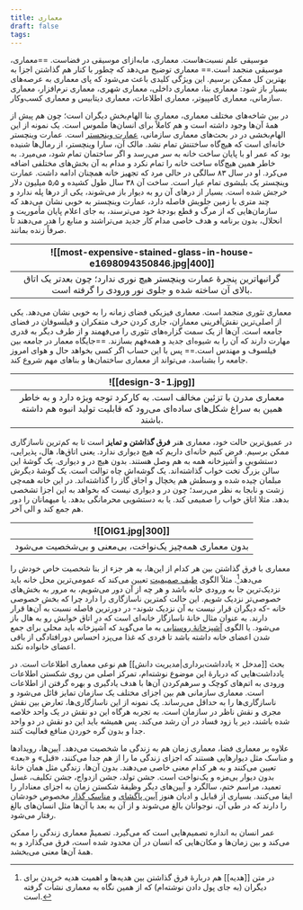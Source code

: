 ```yaml
---
title: معماری
draft: false
tags:
---
```

موسیقی علم نسبت‌هاست. معماری، مابه‌ازای موسیقی در فضاست. ==معماری، موسیقی منجمد است.== معماری توضیح می‌دهد که چطور با کنار هم گذاشتن اجزا به بهترین کل ممکن برسیم. این ویژگی کلیدی باعث می‌شود که پای معماری به عرصه‌های بسیار باز شود: معماری بنا، معماری داخلی، معماری شهری، معماری نرم‌افزار، معماری سازمانی، معماری کامپیوتر، معماری اطلاعات، معماری دیتابیس و معماری کسب‌وکار.

در بین شاخه‌های مختلف معماری، معماری بنا الهام‌بخش دیگران است؛ چون هم پیش از همهٔ آن‌ها وجود داشته است و هم کاملاً برای انسان‌ها ملموس است. یک نمونه از این الهام‌بخشی در  در بحث‌های معماری سازمانی، [عمارت وینچستر](https://fa.wikipedia.org/wiki/%D8%B9%D9%85%D8%A7%D8%B1%D8%AA_%D9%88%DB%8C%D9%86%DA%86%D8%B3%D8%AA%D8%B1) است. عمارت وینچستر خانه‌ای است که هیچ‌گاه ساختنش تمام نشد. مالک آن، سارا وینچستر، از رمال‌ها شنیده بود که عمر او با پایان ساخت خانه به سر می‌رسد و اگر ساختمان تمام شود، می‌میرد. به خاطر همین هیچ‌گاه ساخت خانه را تمام نکرد و مدام به آن بخش‌های مختلفی اضافه می‌کرد. او در سال ۸۳ سالگی در حالی مرد که تجهیز خانه همچنان ادامه داشت. عمارت وینچستر یک بلبشوی تمام عیار است. ساخت آن ۳۸ سال طول کشیده و ۵٫۵ میلیون دلار خرجش شده است. بسیار از درهای آن رو به دیوار باز می‌شوند، یکی از درها پله ندارد و چند متری با زمین جلویش فاصله دارد،  عمارت وینچستر به خوبی نشان می‌دهد که سازمان‌هایی که از مرگ و قطع بودجهٔ خود می‌ترسند، به جای اعلام پایان مأموریت و انحلال، بدون برنامه و هدف خاصی مدام کار جدید می‌تراشند و منابع را هدر می‌دهند تا صرفاً زنده بمانند.

| ![[most-expensive-stained-glass-in-house-e1698094350846.jpg\|400]]                                                                    |
| ------------------------------------------------------------------------------------------------------------------------------------- |
| <center>گرانبهاترین پنجرهٔ عمارت وینچستر هیچ نوری ندارد؛ چون بعدتر یک اتاق بالای آن ساخته شده و جلوی نور ورودی را گرفته است.</center> |

 معماری تئوری منجمد است. معماری فیزیکی فضای زمانه را به خوبی نشان می‌دهد. یکی از اصلی‌ترین نقش‌آفرینی معماران، جاری کردن حرف متفکران و فیلسوفان در فضای جامعه است. آن‌ها از یک سمت گزاره‌های تئوری را می‌فهمند و از طرف دیگر به قدری مهارت دارند که آن را به شیوه‌ای جدید و همه‌فهم بسازند. ==جایگاه معمار در جامعه بین فیلسوف و مهندس است.== پس با این حساب اگر کسی بخواهد حال و هوای امروز جامعه را بشناسد، می‌تواند از معماری ساختمان‌ها و بناهای مهم شروع کند.

| ![[design-3-1.jpg]]                                                                                                                                           |
| ------------------------------------------------------------------------------------------------------------------------------------------------------------- |
| <center>معماری مدرن با تزئین مخالف است. به کارکرد توجه ویژه دارد و به خاطر همین به سراغ شکل‌های ساده‌ای می‌رود که قابلیت تولید انبوه هم داشته باشند.</center> |

 در عمیق‌ترین حالت خود، معماری هنر **فرق گذاشتن و تمایز** است تا به کم‌ترین ناسازگاری ممکن برسیم. فرض کنیم خانه‌ای داریم که هیچ دیواری ندارد. یعنی اتاق‌ها، هال، پذیرایی، دستشویی و آشپزخانه همه به هم وصل هستند. بدون هیچ در و دیواری. یک گوشهٔ این سالن بزرگ تخت خواب گذاشته‌اند. یک گوشه‌اش چاه توالت است. یک گوشهٔ دیگرش مبلمان چیده شده و وسطش هم یخچال و اجاق گاز را گذاشته‌اند. در این خانه  همه‌چی زشت و نابجا به نظر می‌رسد؛ چون در و دیواری نیست که بخواهد به این اجزا تشخصی بدهد. مثلا اتاق خواب را صمیمی کند. یا به دستشویی محرمانگی بدهد. یا میهمانان را دور هم جمع کند و الی آخر.


| ![[OIG1.jpg\|300]]                                                       |
| ------------------------------------------------------------------------ |
| <center>بدون معماری همه‌چیز یک‌نواخت، بی‌معنی و بی‌شخصیت می‌شود</center> |

معماری با فرق گذاشتن بین هر کدام از این‌ها، به هر جزء از بنا شخصیت خاص خودش را می‌دهد[^1]. مثلاً الگوی [طیف صمیمیت](https://patternlanguage.cc/Patterns/Intimacy-Gradient-(127)) تعیین می‌کند که عمومی‌ترین محل خانه باید نزدیک‌ترین جا به ورودی خانه باشد و هر چه از آن دور می‌شویم، به مرور به بخش‌های خصوصی‌تر نزدیک شویم. این حالت کمترین ناسازگاری را دارد چرا که بخش خصوصی خانه -که دیگران قرار نیست به آن نزدیک شوند- در دورترین فاصله نسبت به آن‌ها قرار دارند. به عنوان مثال خانهٔ ناسازگار خانه‌ای است که درِ اتاق خوابش رو به هال باز می‌شود. یا الگوی [آشپزخانهٔ روستایی](https://patternlanguage.cc/Patterns/Farmhouse-Kitchen-(139)) به ما می‌گوید که آشپزخانه باید محلی برای جمع شدن اعضای خانه داشته باشد تا فردی که غذا می‌پزد احساس دورافتادگی از باقی اعضای خانواده نکند.

بحث [[مدخل  × یادداشت‌برداری|مدیریت دانش]] هم نوعی معماری اطلاعات است. در یادداشت‌هایی که دربارهٔ این موضوع نوشته‌ام، تمرکز اصلی من روی شکستن اطلاعات ورودی به اتم‌های کوچک و سرهم‌کردن آن‌ها با هدف یادگیری و بهره گرفتن از اطلاعات است. معماری سازمانی هم بین اجزای مختلف یک سازمان تمایز قائل می‌شود و ناسازگاری‌ها را به حداقل می‌رساند. یک نمونه از این ناسازگاری‌ها، تعارض بین نقش مجری و نقش ناظر در سازمان است. به تجربه هرگاه این دو نقش در یک واحد خلاصه شده باشند، دیر یا زود فساد در آن رشد می‌کند. پس همیشه باید این دو نقش در دو واحد جدا و بدون گره خوردن منافع فعالیت کنند.

علاوه بر معماری فضا، معماری زمان هم به زندگی ما شخصیت می‌دهد. آیین‌ها، رویدادها و مناسک مثل دیوارهایی هستند که اجزای زندگی ما را از هم جدا می‌کنند، «قبل» و «بعد» تعیین می‌کنند و به هر کدام معنی خاصی می‌دهند. بدون آن‌ها، زندگی مثل همان خانهٔ بدون دیوار بی‌مزه و یک‌نواخت است. جشن تولد، جشن ازدواج، جشن تکلیف، غسل تعمید، مراسم ختم، سالگرد و آیین‌های دیگر وظیفهٔ شکستن زمان به اجزای معنادار را ایفا می‌کنند. بسیاری از قبایل و ادیان هنوز [آیین پاگشای](https://fa.wikipedia.org/wiki/%D9%BE%D8%A7%DA%AF%D8%B4%D8%A7%DB%8C%DB%8C) و [مناسک گذار](https://fa.wikipedia.org/wiki/%D9%85%D9%86%D8%A7%D8%B3%DA%A9_%DA%AF%D8%B0%D8%A7%D8%B1) مخصوص خودشان را دارند که در طی آن، نوجوانان بالغ می‌شوند و از آن به بعد با آن‌ها مثل انسان‌های بالغ رفتار می‌شود. 

عمر انسان به اندازه تصمیم‌هایی است که می‌گیرد. تصمیمْ معماری زندگی را ممکن می‌کند و بین زمان‌ها و مکان‌هایی که انسان در آن محدود شده است، فرق می‌گذارد و به همهٔ آن‌ها معنی می‌بخشد.


[^1]: در متن [[هدیه]] هم دربارهٔ فرق گذاشتن بین هدیه‌ها و اهمیت هدیه خریدن برای دیگران (به جای پول دادن نوشته‌ام) که از همین نگاه به معماری نشأت گرفته است.